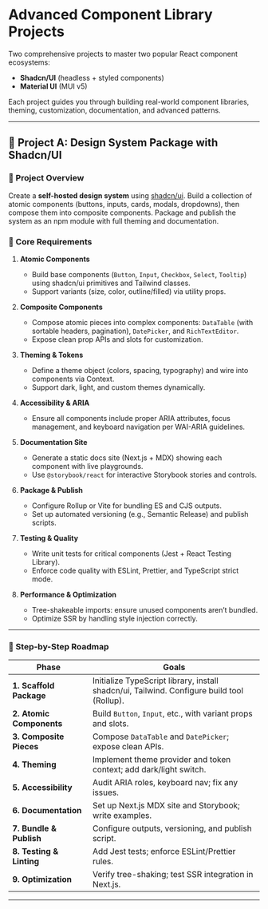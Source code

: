 # Advanced Component Library Projects

Two comprehensive projects to master two popular React component ecosystems:
- **Shadcn/UI** (headless + styled components)  
- **Material UI** (MUI v5)  

Each project guides you through building real-world component libraries, theming, customization, documentation, and advanced patterns.

---

## 📍 Project A: Design System Package with Shadcn/UI

### 📖 Project Overview
Create a **self-hosted design system** using [shadcn/ui](https://github.com/shadcn/ui). Build a collection of atomic components (buttons, inputs, cards, modals, dropdowns), then compose them into composite components. Package and publish the system as an npm module with full theming and documentation.

### 🚩 Core Requirements

1. **Atomic Components**  
   - Build base components (`Button`, `Input`, `Checkbox`, `Select`, `Tooltip`) using shadcn/ui primitives and Tailwind classes.  
   - Support variants (size, color, outline/filled) via utility props.

2. **Composite Components**  
   - Compose atomic pieces into complex components: `DataTable` (with sortable headers, pagination), `DatePicker`, and `RichTextEditor`.  
   - Expose clean prop APIs and slots for customization.

3. **Theming & Tokens**  
   - Define a theme object (colors, spacing, typography) and wire into components via Context.  
   - Support dark, light, and custom themes dynamically.

4. **Accessibility & ARIA**  
   - Ensure all components include proper ARIA attributes, focus management, and keyboard navigation per WAI-ARIA guidelines.

5. **Documentation Site**  
   - Generate a static docs site (Next.js + MDX) showing each component with live playgrounds.  
   - Use `@storybook/react` for interactive Storybook stories and controls.

6. **Package & Publish**  
   - Configure Rollup or Vite for bundling ES and CJS outputs.  
   - Set up automated versioning (e.g., Semantic Release) and publish scripts.

7. **Testing & Quality**  
   - Write unit tests for critical components (Jest + React Testing Library).  
   - Enforce code quality with ESLint, Prettier, and TypeScript strict mode.

8. **Performance & Optimization**  
   - Tree-shakeable imports: ensure unused components aren’t bundled.  
   - Optimize SSR by handling style injection correctly.

---

### 🔨 Step-by-Step Roadmap

| Phase                     | Goals                                                                                      |
|---------------------------|--------------------------------------------------------------------------------------------|
| **1. Scaffold Package**   | Initialize TypeScript library, install shadcn/ui, Tailwind. Configure build tool (Rollup).|
| **2. Atomic Components**  | Build `Button`, `Input`, etc., with variant props and slots.                               |
| **3. Composite Pieces**   | Compose `DataTable` and `DatePicker`; expose clean APIs.                                    |
| **4. Theming**            | Implement theme provider and token context; add dark/light switch.                         |
| **5. Accessibility**      | Audit ARIA roles, keyboard nav; fix any issues.                                            |
| **6. Documentation**      | Set up Next.js MDX site and Storybook; write examples.                                      |
| **7. Bundle & Publish**   | Configure outputs, versioning, and publish script.                                         |
| **8. Testing & Linting**  | Add Jest tests; enforce ESLint/Prettier rules.                                             |
| **9. Optimization**       | Verify tree-shaking; test SSR integration in Next.js.                                      |

---